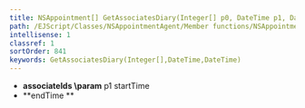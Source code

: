 ```yaml
---
title: NSAppointment[] GetAssociatesDiary(Integer[] p0, DateTime p1, DateTime p2)
path: /EJScript/Classes/NSAppointmentAgent/Member functions/NSAppointment[] GetAssociatesDiary(Integer[] p_0, DateTime p_1, DateTime p_2)
intellisense: 1
classref: 1
sortOrder: 841
keywords: GetAssociatesDiary(Integer[],DateTime,DateTime)
---
```





* **associateIds
\param** p1 startTime
* **endTime
**


